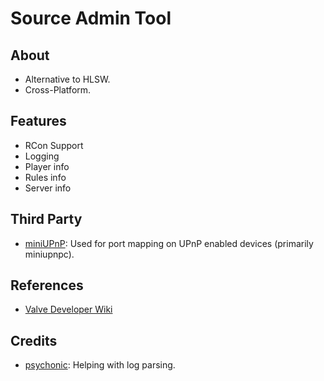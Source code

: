 Source Admin Tool
=================

About
-----
- Alternative to HLSW.
- Cross-Platform.

Features
--------
- RCon Support
- Logging
- Player info
- Rules info
- Server info

Third Party
-----------
- [miniUPnP](https://github.com/miniupnp/miniupnp): Used for port mapping on UPnP enabled devices (primarily miniupnpc).

References
---------
- [Valve Developer Wiki](https://developer.valvesoftware.com/wiki/Main_Page)

Credits
-------
- [psychonic](https://github.com/psychonic): Helping with log parsing.